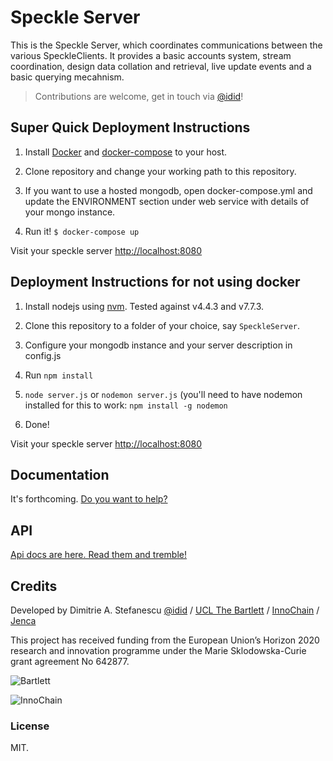 # Speckle Server
This is the Speckle Server, which coordinates communications between the various SpeckleClients. It provides a basic accounts system, stream coordination, design data collation and retrieval, live update events and a basic querying mecahnism.

> Contributions are welcome, get in touch via [@idid](http://twitter.com/idid)!

## Super Quick Deployment Instructions

1) Install [Docker](https://www.docker.com/products/overview) and [docker-compose](https://docs.docker.com/compose) to your host.

2) Clone repository and change your working path to this repository.

3) If you want to use a hosted mongodb, open docker-compose.yml and update the ENVIRONMENT section under web service with details of your mongo instance.

4) Run it! `$ docker-compose up`

Visit your speckle server [http://localhost:8080](http://localhost:8080)

## Deployment Instructions for not using docker 
1) Install nodejs using [nvm](https://github.com/creationix/nvm). Tested against v4.4.3 and v7.7.3.

2) Clone this repository to a folder of your choice, say `SpeckleServer`.

3) Configure your mongodb instance and your server description in config.js

5) Run `npm install`

6) `node server.js` or `nodemon server.js` (you'll need to have nodemon installed for this to work: `npm install -g nodemon`

7) Done!

Visit your speckle server [http://localhost:8080](http://localhost:8080)

## Documentation
It's forthcoming. [Do you want to help?](mailto:d.stefanescu@ucl.ac.uk)

## API
[Api docs are here. Read them and tremble!](https://speckleworks.github.io/SpeckleOpenApi/#introduction)


## Credits
Developed by Dimitrie A. Stefanescu [@idid](http://twitter.com/idid) / [UCL The Bartlett](https://www.ucl.ac.uk/bartlett/) / [InnoChain](http://innochain.net) / [Jenca](http://www.jenca.org)

This project has received funding from the European Union’s Horizon 2020 research and innovation programme under the Marie Sklodowska-Curie grant agreement No 642877.

![Bartlett](http://streams.speckle.xyz/assets/bartlett-ucl.png)

![InnoChain](http://innochain.net/wp-content/uploads/logo2015.png)

### License
MIT.
